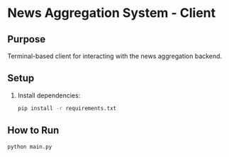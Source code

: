 # News Aggregation System - Client

## Purpose
Terminal-based client for interacting with the news aggregation backend.

## Setup
1. Install dependencies:
   ```bash
   pip install -r requirements.txt
   ```

## How to Run
```bash
python main.py
```
